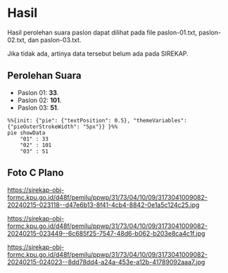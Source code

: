 # Hasil

Hasil perolehan suara paslon dapat dilihat pada file paslon-01.txt, paslon-02.txt, dan paslon-03.txt.

Jika tidak ada, artinya data tersebut belum ada pada SIREKAP.

## Perolehan Suara

 * Paslon 01: **33**.
 * Paslon 02: **101**.
 * Paslon 03: **51**.

```mermaid
%%{init: {"pie": {"textPosition": 0.5}, "themeVariables": {"pieOuterStrokeWidth": "5px"}} }%%
pie showData
    "01" : 33
    "02" : 101
    "03" : 51
```
## Foto C Plano

https://sirekap-obj-formc.kpu.go.id/d48f/pemilu/ppwp/31/73/04/10/09/3173041009082-20240215-023118--d47e6b13-8f41-4cb4-8842-0e1a5c124c25.jpg

https://sirekap-obj-formc.kpu.go.id/d48f/pemilu/ppwp/31/73/04/10/09/3173041009082-20240215-023449--6c685f25-7547-48d6-b062-b203e8ca4c1f.jpg

https://sirekap-obj-formc.kpu.go.id/d48f/pemilu/ppwp/31/73/04/10/09/3173041009082-20240215-024023--8dd78dd4-a24a-453e-a12b-41789092aaa7.jpg
